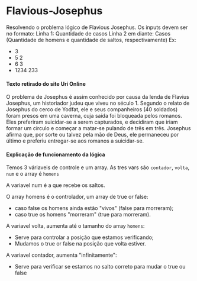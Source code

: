 # Flavious-Josephus
Resolvendo o problema lógico de Flavious Josephus.
Os inputs devem ser no formato:
Linha 1: Quantidade de casos
Linha 2 em diante: Casos (Quantidade de homens e quantidade de saltos, respectivamente)
Ex: 
* 3
* 5 2 
* 6 3
* 1234 233

#### Texto retirado do site Uri Online
O problema de Josephus é assim conhecido por causa da lenda de Flavius Josephus, um historiador judeu que viveu no século 1. Segundo o relato de Josephus do cerco de Yodfat, ele e seus companheiros (40 soldados) foram presos em uma caverna, cuja saída foi bloqueada pelos romanos. Eles preferiram suicidar-se a serem capturados, e decidiram que iriam formar um círculo e começar a matar-se pulando de três em três. Josephus afirma que, por sorte ou talvez pela mão de Deus, ele permaneceu por último e preferiu entregar-se aos romanos a suicidar-se.

#### Explicação de funcionamento da lógica
Temos 3 váriaveis de controle e um array.
As tres vars são ``` contador ```, ``` volta ```, ``` num ``` e o array é ``` homens ```

A variavel num é a que recebe os saltos.

O array homens é o controlador, um array de true or false:
* caso false os homens ainda estão "vivos" (false para morreram);
* caso true os homens "morreram" (true para morreram).

A variavel volta, aumenta até o tamanho do array ```homens```:
* Serve para controlar a posição que estamos verificando;
* Mudamos o true or false na posição que volta estiver.
 
A variavel contador, aumenta "infinitamente":
* Serve para verificar se estamos no salto correto para mudar o true ou false
